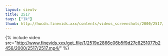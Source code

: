 ```yaml
--- 
layout: sieutv
title: 2517
tags: ["1k"]
thumb: http://hwcdn.finevids.xxx/contents/videos_screenshots/2000/2517/preview.mp4.jpg
---
```

{% include video src="http://www.finevids.xxx/get_file/1/2519e2866c06b5f9d27c8251077b2456/2000/2517/2517.mp4/" %} 
